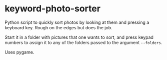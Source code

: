 # keyword-photo-sorter

Python script to quickly sort photos by looking at them and pressing a keyboard key.
Rough on the edges but does the job.

Start it in a folder with pictures that one wants to sort, and press keypad
numbers to assign it to any of the folders passed to the argument `--folders`.

Uses pygame.
